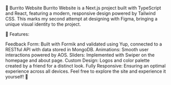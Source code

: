 🌯 Burrito Website
Burrito Website is a Next.js project built with TypeScript and React, featuring a modern, responsive design powered by Tailwind CSS. This marks my second attempt at designing with Figma, bringing a unique visual identity to the project.

🔹 Features:

Feedback Form: Built with Formik and validated using Yup, connected to a RESTful API with data stored in MongoDB.
Animations: Smooth user interactions powered by AOS.
Sliders: Implemented with Swiper on the homepage and about page.
Custom Design: Logos and color palette created by a friend for a distinct look.
Fully Responsive: Ensuring an optimal experience across all devices.
Feel free to explore the site and experience it yourself! 🚀
